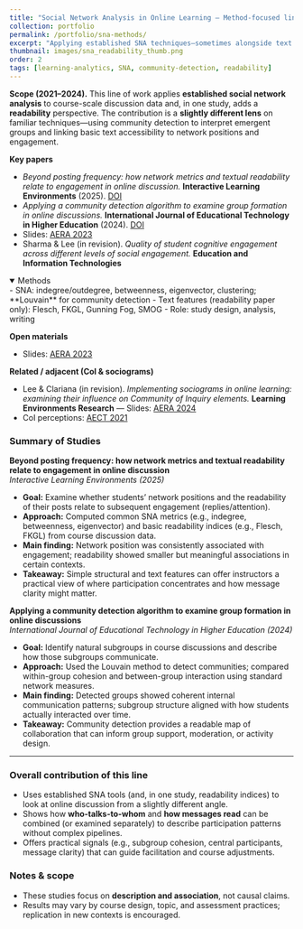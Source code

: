 ```yaml
---
title: "Social Network Analysis in Online Learning — Method-focused line"
collection: portfolio
permalink: /portfolio/sna-methods/
excerpt: "Applying established SNA techniques—sometimes alongside text features—to study interaction and engagement in online discussion."
thumbnail: images/sna_readability_thumb.png
order: 2
tags: [learning-analytics, SNA, community-detection, readability]
---
```


**Scope (2021–2024).** This line of work applies **established social network analysis** to course-scale discussion data and, in one study, adds a **readability** perspective. The contribution is a **slightly different lens** on familiar techniques—using community detection to interpret emergent groups and linking basic text accessibility to network positions and engagement.

**Key papers**
- *Beyond posting frequency: how network metrics and textual readability relate to engagement in online discussion.* **Interactive Learning Environments** (2025). [DOI](http://dx.doi.org/10.1080/10494820.2025.2550035)
- *Applying a community detection algorithm to examine group formation in online discussions.* **International Journal of Educational Technology in Higher Education** (2024). [DOI](https://doi.org/10.1186/s41239-024-00495-w)
- Slides: [AERA 2023](https://mlee010.github.io/MinkyungLee/files/AERA23_Louvain.pdf)
- Sharma & Lee (in revision). *Quality of student cognitive engagement across different levels of social engagement.* **Education and Information Technologies**

<details open><summary>Methods</summary>
- SNA: indegree/outdegree, betweenness, eigenvector, clustering; **Louvain** for community detection  
- Text features (readability paper only): Flesch, FKGL, Gunning Fog, SMOG  
- Role: study design, analysis, writing
</details>

**Open materials**
- Slides: [AERA 2023](https://mlee010.github.io/MinkyungLee/files/AERA23_Louvain.pdf)

**Related / adjacent (CoI & sociograms)**
- Lee & Clariana (in revision). *Implementing sociograms in online learning: examining their influence on Community of Inquiry elements.* **Learning Environments Research** — Slides: [AERA 2024](https://mlee010.github.io/MinkyungLee/files/AERA24Sociogram.pdf)
- CoI perceptions: [AECT 2021](https://mlee010.github.io/MinkyungLee/files/21Perception.pdf)

### Summary of Studies
**Beyond posting frequency: how network metrics and textual readability relate to engagement in online discussion**  
*Interactive Learning Environments (2025)*
- **Goal:** Examine whether students’ network positions and the readability of their posts relate to subsequent engagement (replies/attention).
- **Approach:** Computed common SNA metrics (e.g., indegree, betweenness, eigenvector) and basic readability indices (e.g., Flesch, FKGL) from course discussion data.
- **Main finding:** Network position was consistently associated with engagement; readability showed smaller but meaningful associations in certain contexts.
- **Takeaway:** Simple structural and text features can offer instructors a practical view of where participation concentrates and how message clarity might matter.

**Applying a community detection algorithm to examine group formation in online discussions**  
*International Journal of Educational Technology in Higher Education (2024)*
- **Goal:** Identify natural subgroups in course discussions and describe how those subgroups communicate.
- **Approach:** Used the Louvain method to detect communities; compared within-group cohesion and between-group interaction using standard network measures.
- **Main finding:** Detected groups showed coherent internal communication patterns; subgroup structure aligned with how students actually interacted over time.
- **Takeaway:** Community detection provides a readable map of collaboration that can inform group support, moderation, or activity design.
---

### Overall contribution of this line
- Uses established SNA tools (and, in one study, readability indices) to look at online discussion from a slightly different angle.
- Shows how **who-talks-to-whom** and **how messages read** can be combined (or examined separately) to describe participation patterns without complex pipelines.
- Offers practical signals (e.g., subgroup cohesion, central participants, message clarity) that can guide facilitation and course adjustments.

### Notes & scope
- These studies focus on **description and association**, not causal claims.
- Results may vary by course design, topic, and assessment practices; replication in new contexts is encouraged.
